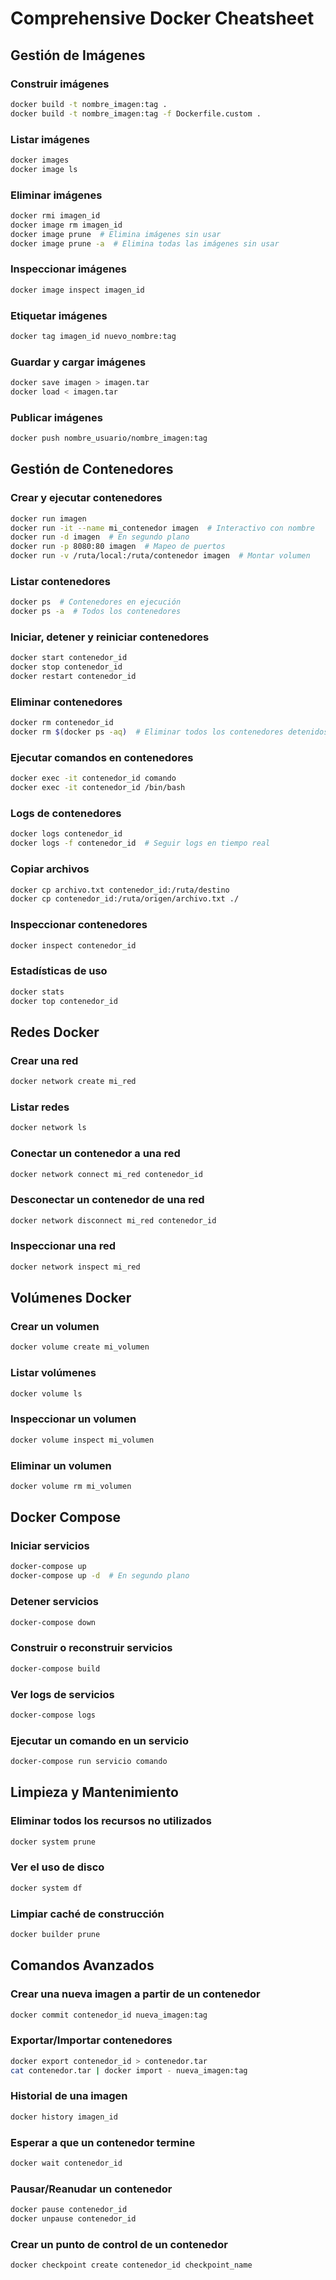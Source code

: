 # Comprehensive Docker Cheatsheet

## Gestión de Imágenes

### Construir imágenes
```bash
docker build -t nombre_imagen:tag .
docker build -t nombre_imagen:tag -f Dockerfile.custom .
```

### Listar imágenes
```bash
docker images
docker image ls
```

### Eliminar imágenes
```bash
docker rmi imagen_id
docker image rm imagen_id
docker image prune  # Elimina imágenes sin usar
docker image prune -a  # Elimina todas las imágenes sin usar
```

### Inspeccionar imágenes
```bash
docker image inspect imagen_id
```

### Etiquetar imágenes
```bash
docker tag imagen_id nuevo_nombre:tag
```

### Guardar y cargar imágenes
```bash
docker save imagen > imagen.tar
docker load < imagen.tar
```

### Publicar imágenes
```bash
docker push nombre_usuario/nombre_imagen:tag
```

## Gestión de Contenedores

### Crear y ejecutar contenedores
```bash
docker run imagen
docker run -it --name mi_contenedor imagen  # Interactivo con nombre
docker run -d imagen  # En segundo plano
docker run -p 8080:80 imagen  # Mapeo de puertos
docker run -v /ruta/local:/ruta/contenedor imagen  # Montar volumen
```

### Listar contenedores
```bash
docker ps  # Contenedores en ejecución
docker ps -a  # Todos los contenedores
```

### Iniciar, detener y reiniciar contenedores
```bash
docker start contenedor_id
docker stop contenedor_id
docker restart contenedor_id
```

### Eliminar contenedores
```bash
docker rm contenedor_id
docker rm $(docker ps -aq)  # Eliminar todos los contenedores detenidos
```

### Ejecutar comandos en contenedores
```bash
docker exec -it contenedor_id comando
docker exec -it contenedor_id /bin/bash
```

### Logs de contenedores
```bash
docker logs contenedor_id
docker logs -f contenedor_id  # Seguir logs en tiempo real
```

### Copiar archivos
```bash
docker cp archivo.txt contenedor_id:/ruta/destino
docker cp contenedor_id:/ruta/origen/archivo.txt ./
```

### Inspeccionar contenedores
```bash
docker inspect contenedor_id
```

### Estadísticas de uso
```bash
docker stats
docker top contenedor_id
```

## Redes Docker

### Crear una red
```bash
docker network create mi_red
```

### Listar redes
```bash
docker network ls
```

### Conectar un contenedor a una red
```bash
docker network connect mi_red contenedor_id
```

### Desconectar un contenedor de una red
```bash
docker network disconnect mi_red contenedor_id
```

### Inspeccionar una red
```bash
docker network inspect mi_red
```

## Volúmenes Docker

### Crear un volumen
```bash
docker volume create mi_volumen
```

### Listar volúmenes
```bash
docker volume ls
```

### Inspeccionar un volumen
```bash
docker volume inspect mi_volumen
```

### Eliminar un volumen
```bash
docker volume rm mi_volumen
```

## Docker Compose

### Iniciar servicios
```bash
docker-compose up
docker-compose up -d  # En segundo plano
```

### Detener servicios
```bash
docker-compose down
```

### Construir o reconstruir servicios
```bash
docker-compose build
```

### Ver logs de servicios
```bash
docker-compose logs
```

### Ejecutar un comando en un servicio
```bash
docker-compose run servicio comando
```

## Limpieza y Mantenimiento

### Eliminar todos los recursos no utilizados
```bash
docker system prune
```

### Ver el uso de disco
```bash
docker system df
```

### Limpiar caché de construcción
```bash
docker builder prune
```

## Comandos Avanzados

### Crear una nueva imagen a partir de un contenedor
```bash
docker commit contenedor_id nueva_imagen:tag
```

### Exportar/Importar contenedores
```bash
docker export contenedor_id > contenedor.tar
cat contenedor.tar | docker import - nueva_imagen:tag
```

### Historial de una imagen
```bash
docker history imagen_id
```

### Esperar a que un contenedor termine
```bash
docker wait contenedor_id
```

### Pausar/Reanudar un contenedor
```bash
docker pause contenedor_id
docker unpause contenedor_id
```

### Crear un punto de control de un contenedor
```bash
docker checkpoint create contenedor_id checkpoint_name
```